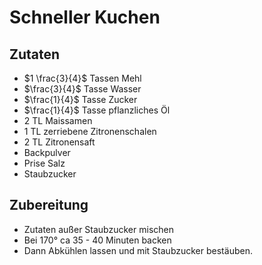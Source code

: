 # Schneller Kuchen

## Zutaten
- $1 \frac{3}{4}$ Tassen Mehl
- $\frac{3}{4}$ Tasse Wasser
- $\frac{1}{4}$ Tasse Zucker
- $\frac{1}{4}$ Tasse pflanzliches Öl
- 2 TL Maissamen
- 1 TL zerriebene Zitronenschalen
- 2 TL Zitronensaft
- Backpulver
- Prise Salz
- Staubzucker

## Zubereitung
- Zutaten außer Staubzucker mischen
- Bei 170° ca 35 - 40 Minuten backen
- Dann Abkühlen lassen und mit Staubzucker bestäuben.